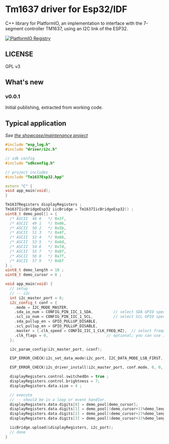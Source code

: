 # Tm1637 driver for Esp32/IDF
C++ library for PlatformIO, an implementation to interface with the 7-segment controller TM1637, using an I2C link of the ESP32.

[![PlatformIO Registry](https://badges.registry.platformio.org/packages/sporniket/library/Tm1637Esp32-by-sporniket.svg)](https://registry.platformio.org/libraries/sporniket/Tm1637Esp32-by-sporniket)

## LICENSE

GPL v3

## What's new

### v0.0.1

Initial publishing, extracted from working code.


## Typical application

_See [the showcase/maintenance project](https://github.com/sporniket/esp32-idf-workspace-i2c)_

```cpp
#include "esp_log.h"
#include "driver/i2c.h"

// sdk config
#include "sdkconfig.h"

// project includes
#include "Tm1637Esp32.hpp"

extern "C" {
void app_main(void);
}

Tm1637Registers displayRegisters ;
Tm1637IicBridgeEsp32 iicBridge = Tm1637IicBridgeEsp32() ;
uint8_t demo_pool[] = {
  /* ASCII  48 0   */ 0x3f,
  /* ASCII  49 1   */ 0x06,
  /* ASCII  50 2   */ 0x5b,
  /* ASCII  51 3   */ 0x4f,
  /* ASCII  52 4   */ 0x66,
  /* ASCII  53 5   */ 0x6d,
  /* ASCII  54 6   */ 0x7d,
  /* ASCII  55 7   */ 0x07,
  /* ASCII  56 8   */ 0x7f,
  /* ASCII  57 9   */ 0x6f
} ;
uint8_t demo_length = 10 ;
uint8_t demo_cursor = 0 ;

void app_main(void) {
  // setup
  // -- i2c
  int i2c_master_port = 0;
  i2c_config_t conf = {
    .mode = I2C_MODE_MASTER,
    .sda_io_num = CONFIG_PIN_IIC_1_SDA,         // select SDA GPIO specific to your project
    .scl_io_num = CONFIG_PIN_IIC_1_SCL,         // select SCL GPIO specific to your project
    .sda_pullup_en = GPIO_PULLUP_DISABLE,
    .scl_pullup_en = GPIO_PULLUP_DISABLE,
    .master = {.clk_speed = CONFIG_IIC_1_CLK_FREQ_HZ},  // select frequency specific to your project
    .clk_flags = 0,                          // optional; you can use I2C_SCLK_SRC_FLAG_* flags to choose i2c source clock here
  };

  i2c_param_config(i2c_master_port, &conf);

  ESP_ERROR_CHECK(i2c_set_data_mode(i2c_port, I2C_DATA_MODE_LSB_FIRST, I2C_DATA_MODE_LSB_FIRST));

  ESP_ERROR_CHECK(i2c_driver_install(i2c_master_port, conf.mode, 0, 0, 0));

  displayRegisters.control.switchedOn = true ;
  displayRegisters.control.brightness = 7;
  displayRegisters.data.size = 4 ;

  // execute
  // -- should be in a loop or event handler.
  displayRegisters.data.digits[0] = demo_pool[demo_cursor];
  displayRegisters.data.digits[1] = demo_pool[(demo_cursor+1)%demo_length];
  displayRegisters.data.digits[2] = demo_pool[(demo_cursor+2)%demo_length];
  displayRegisters.data.digits[3] = demo_pool[(demo_cursor+3)%demo_length];

  iicBridge.upload(&displayRegisters, i2c_port);
  // done
}
```
